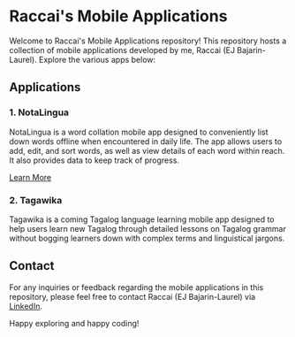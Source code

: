 # Raccai's Mobile Applications

Welcome to Raccai's Mobile Applications repository! This repository hosts a collection of mobile applications developed by me, Raccai (EJ Bajarin-Laurel). Explore the various apps below:

## Applications

### 1. NotaLingua

NotaLingua is a word collation mobile app designed to conveniently list down words offline when encountered in daily life. The app allows users to add, edit, and sort words, as well as view details of each word within reach. It also provides data to keep track of progress.

[Learn More](https://raccaigaleriya.vercel.app/notalingua)

### 2. Tagawika

Tagawika is a coming Tagalog language learning mobile app designed to help users learn new Tagalog through detailed lessons on Tagalog grammar without bogging learners down with complex terms and linguistical jargons.

## Contact

For any inquiries or feedback regarding the mobile applications in this repository, please feel free to contact Raccai (EJ Bajarin-Laurel) via [LinkedIn](https://www.linkedin.com/in/jose-emmanuel-laurel-98b132207/).

Happy exploring and happy coding!
